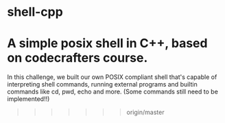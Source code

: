 
# shell-cpp
A simple posix shell in C++, based on codecrafters course.
=======

In this challenge, we built our own POSIX compliant shell that's capable of
interpreting shell commands, running external programs and builtin commands like
cd, pwd, echo and more. (Some commands still need to be implemented!!)

>>>>>>> origin/master
